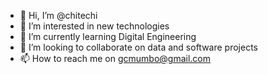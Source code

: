 - 👋 Hi, I’m @chitechi
- 👀 I’m interested in new technologies
- 🌱 I’m currently learning Digital Engineering
- 💞️ I’m looking to collaborate on data and software projects
- 📫 How to reach me on gcmumbo@gmail.com

<!---
chitechi/chitechi is a ✨ special ✨ repository because its `README.md` (this file) appears on your GitHub profile.
You can click the Preview link to take a look at your changes.
--->
